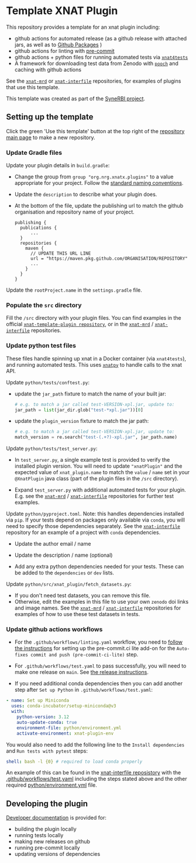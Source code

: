 # Template XNAT Plugin

This repository provides a template for an xnat plugin including:

- github actions for automated release (as a github release with attached jars,
  as well as to
  [Github Packages](https://docs.github.com/en/packages/learn-github-packages/introduction-to-github-packages)
  )
- github actions for linting with [pre-commit](https://pre-commit.com/)
- github actions + python files for running automated tests via
  [`xnat4tests`](https://github.com/Australian-Imaging-Service/xnat4tests)
- A framework for downloading test data from Zenodo with
  [`pooch`](https://www.fatiando.org/pooch/latest/) and caching with github
  actions

See the [`xnat-mrd`](https://github.com/SyneRBI/xnat-mrd) or
[`xnat-interfile`](https://github.com/SyneRBI/xnat-interfile) repositories, for
examples of plugins that use this template.

This template was created as part of the
[SyneRBI project](https://github.com/SyneRBI).

## Setting up the template

Click the green 'Use this template' button at the top right of the
[repository main page](https://github.com/UCL-MIRSG/template_XNAT_plugin) to
make a new repository.

### Update Gradle files

Update your plugin details in `build.gradle`:

- Change the group from `group "org.nrg.xnatx.plugins"` to a value appropriate
  for your project. Follow the
  [standard naming conventions](https://maven.apache.org/guides/mini/guide-naming-conventions.html).

- Update the `description` to describe what your plugin does.

- At the bottom of the file, update the publishing url to match the github
  organisation and repository name of your project.

  ```Gradle
  publishing {
    publications {
        ...
    }
    repositories {
      maven {
        // UPDATE THIS URL LINE
        url = "https://maven.pkg.github.com/ORGANISATION/REPOSITORY"
        ...
      }
    }
  }
  ```

Update the `rootProject.name` in the `settings.gradle` file.

### Populate the `src` directory

Fill the `/src` directory with your plugin files. You can find examples in the
official
[`xnat-template-plugin repository`](https://bitbucket.org/xnatx/xnat-template-plugin/src/master/),
or in the [`xnat-mrd`](https://github.com/SyneRBI/xnat-mrd) /
[`xnat-interfile`](https://github.com/SyneRBI/xnat-interfile) repositories.

### Update python test files

These files handle spinning up xnat in a Docker container (via `xnat4tests`),
and running automated tests. This uses [`xnatpy`](https://xnat.readthedocs.io/en/latest/) to handle calls to the xnat API.

Update `python/tests/conftest.py`:

- update the `jar_path` fixture to match the name of your built jar:

  ```python
  # e.g. to match a jar called test-VERSION-xpl.jar, update to:
  jar_path = list(jar_dir.glob("test-*xpl.jar"))[0]
  ```

- update the `plugin_version` fixture to match the jar path:

  ```python
  # e.g. to match a jar called test-VERSION-xpl.jar, update to:
  match_version = re.search("test-(.+?)-xpl.jar", jar_path.name)
  ```

Update `python/tests/test_server.py`:

- In `test_server.py`, a single example test is provided to verify the installed
  plugin version. You will need to update `"xnatPlugin"` and the expected value
  of `xnat_plugin.name` to match the `value` / `name` set in your `@XnatPlugin`
  java class (part of the plugin files in the `/src` directory).

- Expand `test_server.py` with additional automated tests for your plugin. E.g.
  see the [`xnat-mrd`](https://github.com/SyneRBI/xnat-mrd) /
  [`xnat-interfile`](https://github.com/SyneRBI/xnat-interfile) repositories for
  further test examples.

Update `python/pyproject.toml`. Note: this handles dependencies installed via
`pip`. If your tests depend on packages only available via `conda`, you will
need to specify those dependencies separately. See the
[`xnat-interfile`](https://github.com/SyneRBI/xnat-interfile) repository for an
example of a project with `conda` dependencies.

- Update the author email / name

- Update the description / name (optional)

- Add any extra python dependencies needed for your tests. These can be added to
  the `dependencies` or `dev` lists.

Update `python/src/xnat_plugin/fetch_datasets.py`:
- If you don't need test datasets, you can remove this file.
- Otherwise, edit the examples in this file to use your own `zenodo` doi links and image names. See the [`xnat-mrd`](https://github.com/SyneRBI/xnat-mrd) /
  [`xnat-interfile`](https://github.com/SyneRBI/xnat-interfile) repositories for examples of how to use these test datasets in tests.

### Update github actions workflows

- For the `.github/workflows/linting.yaml` workflow, you need to
[follow the instructions](https://github.com/pre-commit-ci/lite-action#setup)
for setting up the pre-commit.ci lite add-on for the
`Auto-fixes commit and push (pre-commit-ci-lite)` step.

- For `.github/workflows/test.yaml` to pass successfully, you will need to make one release on `main`.
  See [the release instructions](./docs/developer-docs.md#creating-a-new-release). 

- If you need additional conda dependencies then you can add another step after
`Set up Python` in `.github/workflows/test.yaml`:

```yaml
- name: Set up Miniconda
  uses: conda-incubator/setup-miniconda@v3
  with:
    python-version: 3.12
    auto-update-conda: true
    environment-file: python/environment.yml
    activate-environment: xnat-plugin-env
```

You would also need to add the following line to the `Install dependencies` and
`Run tests with pytest` steps:

```yaml
shell: bash -l {0} # required to load conda properly
```

An example of this can be found in the
[xnat-interfile reposistory](https://github.com/SyneRBI/xnat-interfile) with the
[.github/workflows/test.yaml](https://github.com/SyneRBI/xnat-interfile/blob/main/.github/workflows/test.yaml)
including the steps stated above and the other required
[python/environment.yml](https://github.com/SyneRBI/xnat-interfile/blob/main/python/environment.yml)
file.

## Developing the plugin

[Developer documentation](./docs/developer-docs.md) is provided for:
- building the plugin locally
- running tests locally
- making new releases on github
- running pre-commit locally
- updating versions of dependencies
